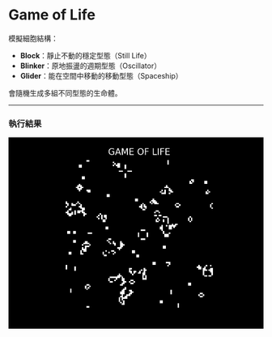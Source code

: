 # Game of Life

模擬細胞結構：

-  **Block**：靜止不動的穩定型態（Still Life）  
-  **Blinker**：原地振盪的週期型態（Oscillator）  
-  **Glider**：能在空間中移動的移動型態（Spaceship）  

會隨機生成多組不同型態的生命體。

---
### 執行結果
![Game of Life 預覽](game_of_life.gif)
